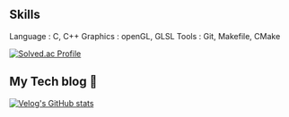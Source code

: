 ## Skills
Language : C, C++
Graphics : openGL, GLSL
Tools : Git, Makefile, CMake

[![Solved.ac Profile](http://mazassumnida.wtf/api/v2/generate_badge?boj=sihkang)](https://solved.ac/sihkang)

## My Tech blog 👋
[![Velog's GitHub stats](https://velog-readme-stats.vercel.app/api?name=sihkang)](https://velog.io/@sihkang/posts)

## 
